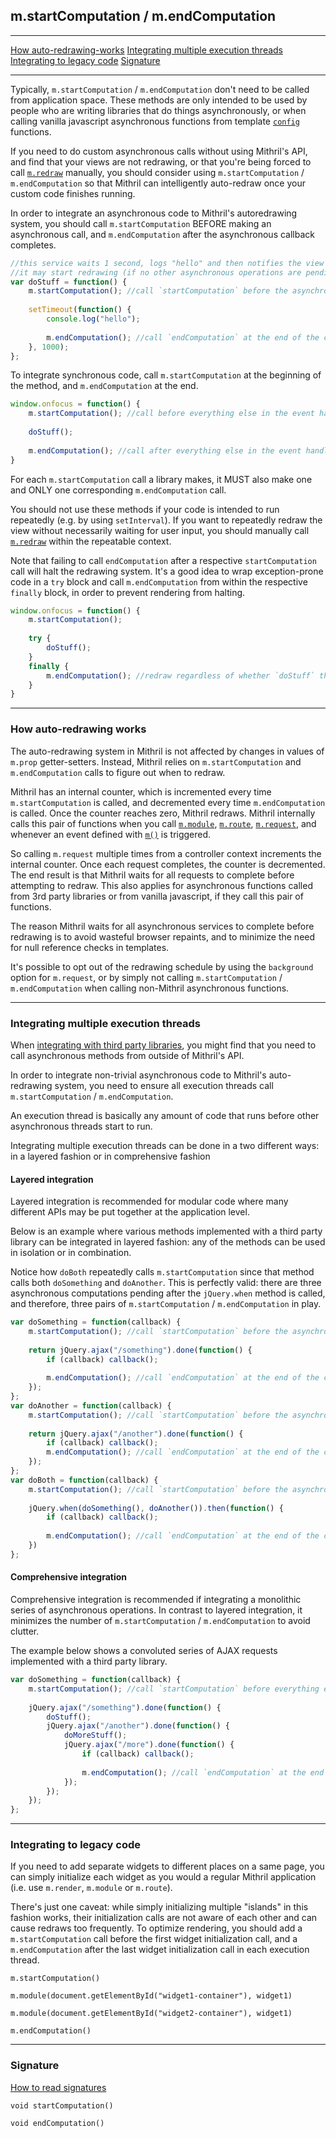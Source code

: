 ## m.startComputation / m.endComputation

---

[How auto-redrawing-works](#how-auto-redrawing-works)
[Integrating multiple execution threads](#integrating-multiple-execution-threads)
[Integrating to legacy code](#integrating-to-legacy-code)
[Signature](#signature)

---

Typically, `m.startComputation` / `m.endComputation` don't need to be called from application space. These methods are only intended to be used by people who are writing libraries that do things asynchronously, or when calling vanilla javascript asynchronous functions from template [`config`](mithril.md#accessing-the-real-dom) functions.

If you need to do custom asynchronous calls without using Mithril's API, and find that your views are not redrawing, or that you're being forced to call [`m.redraw`](mithril.redraw.md) manually, you should consider using `m.startComputation` / `m.endComputation` so that Mithril can intelligently auto-redraw once your custom code finishes running.

In order to integrate an asynchronous code to Mithril's autoredrawing system, you should call `m.startComputation` BEFORE making an asynchronous call, and `m.endComputation` after the asynchronous callback completes.

```javascript
//this service waits 1 second, logs "hello" and then notifies the view that
//it may start redrawing (if no other asynchronous operations are pending)
var doStuff = function() {
	m.startComputation(); //call `startComputation` before the asynchronous `setTimeout`
	
	setTimeout(function() {
		console.log("hello");
		
		m.endComputation(); //call `endComputation` at the end of the callback
	}, 1000);
};
```

To integrate synchronous code, call `m.startComputation` at the beginning of the method, and `m.endComputation` at the end.

```javascript
window.onfocus = function() {
	m.startComputation(); //call before everything else in the event handler
	
	doStuff();
	
	m.endComputation(); //call after everything else in the event handler
}
```

For each `m.startComputation` call a library makes, it MUST also make one and ONLY one corresponding `m.endComputation` call.

You should not use these methods if your code is intended to run repeatedly (e.g. by using `setInterval`). If you want to repeatedly redraw the view without necessarily waiting for user input, you should manually call [`m.redraw`](mithril.redraw.md) within the repeatable context.

Note that failing to call `endComputation` after a respective `startComputation` call will halt the redrawing system. It's a good idea to wrap exception-prone code in a `try` block and call `m.endComputation` from within the respective `finally` block, in order to prevent rendering from halting.

```javascript
window.onfocus = function() {
	m.startComputation();
	
	try {
		doStuff();
	}
	finally {
		m.endComputation(); //redraw regardless of whether `doStuff` threw errors
	}
}
```

---

### How auto-redrawing works

The auto-redrawing system in Mithril is not affected by changes in values of `m.prop` getter-setters. Instead, Mithril relies on `m.startComputation` and `m.endComputation` calls to figure out when to redraw.

Mithril has an internal counter, which is incremented every time `m.startComputation` is called, and decremented every time `m.endComputation` is called. Once the counter reaches zero, Mithril redraws. Mithril internally calls this pair of functions when you call [`m.module`](mithril.module.md), [`m.route`](mithril.route.md), [`m.request`](mithril.request.md), and whenever an event defined with [`m()`](mithril.md) is triggered.

So calling `m.request` multiple times from a controller context increments the internal counter. Once each request completes, the counter is decremented. The end result is that Mithril waits for all requests to complete before attempting to redraw. This also applies for asynchronous functions called from 3rd party libraries or from vanilla javascript, if they call this pair of functions.

The reason Mithril waits for all asynchronous services to complete before redrawing is to avoid wasteful browser repaints, and to minimize the need for null reference checks in templates.

It's possible to opt out of the redrawing schedule by using the `background` option for `m.request`, or by simply not calling `m.startComputation` / `m.endComputation` when calling non-Mithril asynchronous functions.

---

### Integrating multiple execution threads

When [integrating with third party libraries](integration.md), you might find that you need to call asynchronous methods from outside of Mithril's API.

In order to integrate non-trivial asynchronous code to Mithril's auto-redrawing system, you need to ensure all execution threads call `m.startComputation` / `m.endComputation`.

An execution thread is basically any amount of code that runs before other asynchronous threads start to run.

Integrating multiple execution threads can be done in a two different ways: in a layered fashion or in comprehensive fashion

#### Layered integration

Layered integration is recommended for modular code where many different APIs may be put together at the application level.

Below is an example where various methods implemented with a third party library can be integrated in layered fashion: any of the methods can be used in isolation or in combination.

Notice how `doBoth` repeatedly calls `m.startComputation` since that method calls both `doSomething` and `doAnother`. This is perfectly valid: there are three asynchronous computations pending after the `jQuery.when` method is called, and therefore, three pairs of `m.startComputation` / `m.endComputation` in play.

```javascript
var doSomething = function(callback) {
	m.startComputation(); //call `startComputation` before the asynchronous AJAX request
	
	return jQuery.ajax("/something").done(function() {
		if (callback) callback();
		
		m.endComputation(); //call `endComputation` at the end of the callback
	});
};
var doAnother = function(callback) {
	m.startComputation(); //call `startComputation` before the asynchronous AJAX request
	
	return jQuery.ajax("/another").done(function() {
		if (callback) callback();
		m.endComputation(); //call `endComputation` at the end of the callback
	});
};
var doBoth = function(callback) {
	m.startComputation(); //call `startComputation` before the asynchronous synchronization method
	
	jQuery.when(doSomething(), doAnother()).then(function() {
		if (callback) callback();
		
		m.endComputation(); //call `endComputation` at the end of the callback
	})
};
```

#### Comprehensive integration

Comprehensive integration is recommended if integrating a monolithic series of asynchronous operations. In contrast to layered integration, it minimizes the number of `m.startComputation` / `m.endComputation` to avoid clutter.

The example below shows a convoluted series of AJAX requests implemented with a third party library.

```javascript
var doSomething = function(callback) {
	m.startComputation(); //call `startComputation` before everything else
	
	jQuery.ajax("/something").done(function() {
		doStuff();
		jQuery.ajax("/another").done(function() {
			doMoreStuff();
			jQuery.ajax("/more").done(function() {
				if (callback) callback();
				
				m.endComputation(); //call `endComputation` at the end of everything
			});
		});
	});
};
```

---

### Integrating to legacy code

If you need to add separate widgets to different places on a same page, you can simply initialize each widget as you would a regular Mithril application (i.e. use `m.render`, `m.module` or `m.route`).

There's just one caveat: while simply initializing multiple "islands" in this fashion works, their initialization calls are not aware of each other and can cause redraws too frequently. To optimize rendering, you should add a `m.startComputation` call before the first widget initialization call, and a `m.endComputation` after the last widget initialization call in each execution thread.

```
m.startComputation()

m.module(document.getElementById("widget1-container"), widget1)

m.module(document.getElementById("widget2-container"), widget1)

m.endComputation()
```

---

### Signature

[How to read signatures](how-to-read-signatures.md)

```clike
void startComputation()
```

```clike
void endComputation()
```